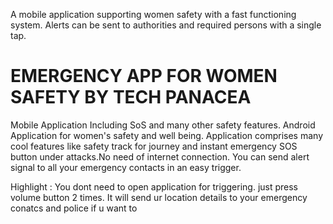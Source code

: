 
A mobile application supporting women safety with a fast functioning system.
Alerts can be sent to authorities and required persons with a single tap.

# EMERGENCY APP FOR WOMEN SAFETY BY TECH PANACEA

Mobile Application Including SoS and many other safety features.
Android Application for women's safety and well being. Application comprises many cool features like safety track for journey and instant emergency SOS button under attacks.No need of internet connection. You can send alert signal to all your emergency contacts in an easy trigger.

Highlight : You dont need to open application for triggering. just press volume button 2 times. It will send ur location details to your emergency conatcs and police if u want to



